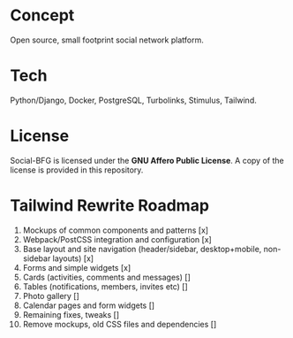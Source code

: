 # Concept

Open source, small footprint social network platform.

# Tech

Python/Django, Docker, PostgreSQL, Turbolinks, Stimulus, Tailwind.

# License

Social-BFG is licensed under the **GNU Affero Public License**. A copy of the license is provided in this repository.

# Tailwind Rewrite Roadmap

1. Mockups of common components and patterns [x]
2. Webpack/PostCSS integration and configuration [x]
3. Base layout and site navigation (header/sidebar, desktop+mobile, non-sidebar layouts) [x]
4. Forms and simple widgets [x]
5. Cards (activities, comments and messages) []
6. Tables (notifications, members, invites etc) []
7. Photo gallery []
8. Calendar pages and form widgets []
9. Remaining fixes, tweaks []
10. Remove mockups, old CSS files and dependencies []
